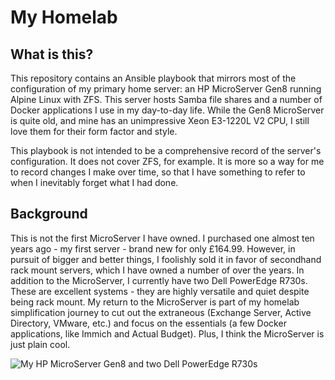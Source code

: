 # My Homelab

## What is this?

This repository contains an Ansible playbook that mirrors most of the configuration of my primary home server: an HP MicroServer Gen8 running Alpine Linux with ZFS. This server hosts Samba file shares and a number of Docker applications I use in my day-to-day life. While the Gen8 MicroServer is quite old, and mine has an unimpressive Xeon E3-1220L V2 CPU, I still love them for their form factor and style.

This playbook is not intended to be a comprehensive record of the server's configuration. It does not cover ZFS, for example. It is more so a way for me to record changes I make over time, so that I have something to refer to when I inevitably forget what I had done.

## Background

This is not the first MicroServer I have owned. I purchased one almost ten years ago - my first server - brand new for only £164.99. However, in pursuit of bigger and better things, I foolishly sold it in favor of secondhand rack mount servers, which I have owned a number of over the years. In addition to the MicroServer, I currently have two Dell PowerEdge R730s. These are excellent systems - they are highly versatile and quiet despite being rack mount. My return to the MicroServer is part of my homelab simplification journey to cut out the extraneous (Exchange Server, Active Directory, VMware, etc.) and focus on the essentials (a few Docker applications, like Immich and Actual Budget). Plus, I think the MicroServer is just plain cool.

![My HP MicroServer Gen8 and two Dell PowerEdge R730s](https://github.com/user-attachments/assets/b56c8ff5-a150-47e8-bd24-c5fa24f3f8c3)
